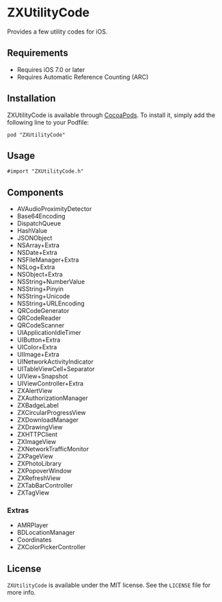 ZXUtilityCode
===============
Provides a few utility codes for iOS.

## Requirements

* Requires iOS 7.0 or later
* Requires Automatic Reference Counting (ARC)

## Installation

ZXUtilityCode is available through [CocoaPods](https://cocoapods.org/pods/ZXUtilityCode). To install it, simply add the following line to your Podfile:

```
pod "ZXUtilityCode"
```

## Usage

```
#import "ZXUtilityCode.h"
```

## Components

* AVAudioProximityDetector
* Base64Encoding
* DispatchQueue
* HashValue
* JSONObject
* NSArray+Extra
* NSDate+Extra
* NSFileManager+Extra
* NSLog+Extra
* NSObject+Extra
* NSString+NumberValue
* NSString+Pinyin
* NSString+Unicode
* NSString+URLEncoding
* QRCodeGenerator
* QRCodeReader
* QRCodeScanner
* UIApplicationIdleTimer
* UIButton+Extra
* UIColor+Extra
* UIImage+Extra
* UINetworkActivityIndicator
* UITableViewCell+Separator
* UIView+Snapshot
* UIViewController+Extra
* ZXAlertView
* ZXAuthorizationManager
* ZXBadgeLabel
* ZXCircularProgressView
* ZXDownloadManager
* ZXDrawingView
* ZXHTTPClient
* ZXImageView
* ZXNetworkTrafficMonitor
* ZXPageView
* ZXPhotoLibrary
* ZXPopoverWindow
* ZXRefreshView
* ZXTabBarController
* ZXTagView

### Extras

* AMRPlayer
* BDLocationManager
* Coordinates
* ZXColorPickerController

## License

`ZXUtilityCode` is available under the MIT license. See the `LICENSE` file for more info.
